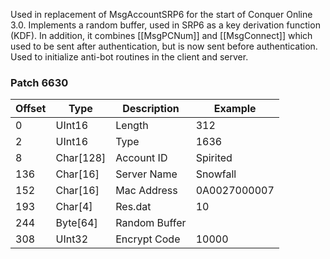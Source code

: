 Used in replacement of MsgAccountSRP6 for the start of Conquer Online 3.0. Implements a random buffer, used in SRP6 as a key derivation function (KDF). In addition, it combines [[MsgPCNum]] and [[MsgConnect]] which used to be sent after authentication, but is now sent before authentication. Used to initialize anti-bot routines in the client and server. 

### Patch 6630

| Offset | Type | Description | Example |
| -------- | -------- | -------- | -------- |
| 0 | UInt16 | Length | ‭312‬ |
| 2 | UInt16 | Type | ‭1636‬ |
| 8 | Char[128] | Account ID | Spirited |
| 136 | Char[16] | Server Name | Snowfall |
| 152 | Char[16] | Mac Address | 0A0027000007 |
| 193 | Char[4] | Res.dat | 10 |
| 244 | Byte[64] | Random Buffer | |
| 308 | UInt32 | Encrypt Code | 10000 |
